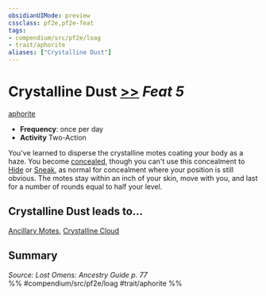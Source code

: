 ```yaml
---
obsidianUIMode: preview
cssclass: pf2e,pf2e-feat
tags:
- compendium/src/pf2e/loag
- trait/aphorite
aliases: ["Crystalline Dust"]
---
```

# Crystalline Dust  [>>](rules/core-rulebook/chapter-9-playing-the-game.md#Actions "Two-Action") *Feat 5*  
[aphorite](rules/traits/aphorite-loag.md)  

- **Frequency**: once per day
- **Activity** Two-Action

You've learned to disperse the crystalline motes coating your body as a haze. You become [concealed](rules/conditions.md#Concealed), though you can't use this concealment to [Hide](rules/actions/hide.md) or [Sneak](rules/actions/sneak.md), as normal for concealment where your position is still obvious. The motes stay within an inch of your skin, move with you, and last for a number of rounds equal to half your level.

## Crystalline Dust leads to...

[Ancillary Motes](compendium/feats/ancillary-motes-loag.md), [Crystalline Cloud](compendium/feats/crystalline-cloud-loag.md)

## Summary

*Source: Lost Omens: Ancestry Guide p. 77*  
%% #compendium/src/pf2e/loag #trait/aphorite %%